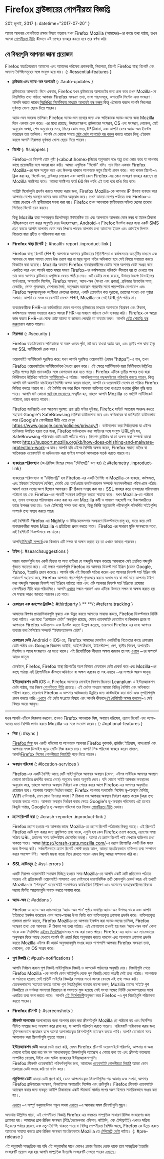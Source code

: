 # Firefox ব্রাউজারের গোপনীয়তা বিজ্ঞপ্তি

20ই জুলাই, 2017
{: datetime="2017-07-20" }

আমরা আপনার গোপনীয়তা রক্ষার বিষয়ে যত্নবান৷ যখন Firefox Mozilla (আমাদের)-এর কাছে তথ্য পাঠায়, তখন আমরা [গোপনীয়তা নীতি](https://www.mozilla.org/privacy/) কীভাবে এই তথ্যের ব্যবহার করতে হবে তার বর্ণনা করি৷

## যে বিষয়গুলি আপনার জানা প্রয়োজন

Firefox স্বয়ংক্রিয়ভাবে আমাদের এবং আমাদের পরিষেবা প্রদানকারী, নিরাপত্তা, স্নিপেট Firefox স্বাস্থ্য রিপোর্ট এবং অন্যান্য বৈশিষ্ট্যসমূহের সঙ্গে সংযুক্ত হয়ে যায়।
{: #essential-features }

* **ব্রাউজার এবং অ্যাড-অন আপডেট**
{: #auto-updates }

	ব্রাউজারের আপডেট: দিনে একবার, Firefox যখন ব্রাউজারের আপডেটের জন্য চেক করে তখন Mozilla-কে নিম্নলিখিত তথ্য পাঠায়: আপনার Firefox সংস্করণ তথ্য, ভাষা পছন্দসমূহ, অপারেটিং সিস্টেম এবং সংস্করণ। আপনি করতে পারেন [নিম্নলিখিত নির্দেশিকার মাধ্যমে আপডেট বন্ধ করুন](https://support.mozilla.org/kb/how-stop-firefox-automatically-making-connections#w_auto-update-checking) কিন্তু এইরকম করলে আপনি নিরাপত্তা দুর্বলতা খোলা ছেড়ে দিতে পারেন।

	অ্যাড-অন অবরুদ্ধ তালিকা: Firefox অ্যাড-অন তথ্যের জন্য এবং ক্ষতিকারক অ্যাড-অনের জন্য Mozilla দিনে একবার চেক করে। এর মধ্যে রয়েছে, উদাহরণস্বরুপ: ব্রাউজারের সংস্করণ, OS এবং সংস্করণ, লোকেল, মোট অনুরোধ সংখ্যা, শেষ অনুরোধের সময়, দিনের কোন সময়, IP ঠিকানা, এবং আপনি যেসব অ্যাড-অন ইনস্টল করেছেন তার তালিকা। আপনি যে কোনো সময়ে [মেটা ডেটা আপডেট বন্ধ করুন](https://support.mozilla.org/kb/how-stop-firefox-making-automatic-connections) করতে পারেন কিন্তু এইরকম করলে আপনি নিরাপত্তা দুর্বলতা খোলা ছেড়ে দিতে পারেন।

* **স্নিপেট**
{: #snippets }

	Firefox-এর ডিফল্ট হোম পৃষ্ঠা (&lt;about:home&gt;)নিচের অনুসন্ধান দণ্ডে অল্প তথ্য লোড করে যা আপনার কাছে প্রয়োজনীয় বলে আমরা মনে করি। আমরা এগুলিকে "স্নিপেট" বলি। প্রায় দিনে একবার Firefox Mozilla-এর সঙ্গে সংযুক্ত করে এবং উপলব্ধ থাকলে আপনাকে নতুন স্নিপেট প্রদান করে। কত ঘনঘন স্নিপেট-এ ক্লিক করা হয়, স্নিপেট নাম, ব্রাউজার লোকেল এবং আপনি কোন Firefox-এর কোন সংস্করণ ব্যবহার করছেন তা Mozilla সমষ্টিগত করে। আমরা সমষ্টিগত ফর্মে 60 দিন পর্যন্ত এই তথ্য ধরে রাখি৷ রিত করে।

	সংশ্লিষ্ট স্নিপেটগুলি প্রদর্শন করতে সাহায্য করার জন্য, Firefox Mozilla-কে আপনার IP ঠিকানা ব্যবহার করে আপনার দেশের অবস্থান জানার জন্য মাসিক অনুরোধ করে। তখন আমরা দেশের পর্যায়ের তথ্য Firefox-এ পাঠায় যেখানে এটি স্থানীয়ভাবে সঞ্চয় করা হয়। Firefox তখন আপনাকে স্থানীয়ভাবে সঞ্চিত দেশের তথ্যের ভিত্তিতে স্নিপেট চয়ন করবে।

	কিছু Mozilla দ্বারা স্পনারকৃত স্নিপেটসমূহ ইন্টারেক্টিভ হয় এবং আপনাকে আপনার ফোন নম্বর বা ইমেল ঠিকানা ঐচ্ছিকভাবে ভাগ করার অনুমতি দেয়৷ উদাহরণস্বরূপ, Android-এ Firefox ইনস্টল করার জন্য একটি SMS গ্রহণ করতে আপনি আপনার ফোন নম্বর লিখতে পারেন৷ আপনার তথ্য আমাদের ইমেল এবং মোবাইল বিপণন বিক্রেতা দ্বারা গ্রহীত ও পরিচালনা করা হয়৷

* **Firefox স্বাস্থ্য রিপোর্ট**
{: #health-report .inproduct-link }

	Firefox স্বাস্থ্য রিপোর্ট (FHR) আপনাকে আপনার ব্রাউজারের স্থিতিশীলতা ও কর্মক্ষমতার অন্তর্দৃষ্টির মাধ্যমে এবং আপনার যে সমস্ত সমস্যা যেমন উচ্চ ক্র্যাশ হার বা মন্থর সূচনা গতির অভিজ্ঞতা হবে সেই বিষয়ে সহায়তা করতে ডিজাইন করা হয়েছে। Mozilla অন্যান্য Firefox ব্যবহারকারীদের ডেটার সঙ্গে আপনার ডেটা সংগ্রহ করে একত্রিত করে এবং আপনি যাতে সময়ে সময়ে Firefox-এর কর্মক্ষমতার পরিবর্তন কীভাবে হয় তা দেখতে পান তার জন্য আপনার ব্রাউজারে এগুলিকে ফেরত পাঠিয়ে দেয়। এই ডেটার মধ্যে রয়েছে, উদাহরণস্বরূপ: ডিভাইসের হার্ডওয়্যার, অপারেটিং সিস্টেম, Firefox সংস্করণ, অ্যাড-অন (সংখ্যা এবং প্রকার), ব্রাউজার ইভেন্টের সময়, রেন্ডারিং, সেশন পুনরুদ্ধার, সেশনের দৈর্ঘ্য, অনুসন্ধান অ্যাক্সেস পয়েন্টের সাথে পারস্পরিক যোগাযোগ এবং Firefox অনুসন্ধানমূলক অংশীদার কোডের ব্যবহার, একটি প্রোফাইল কত পুরানো, ক্র্যাশের সংখ্যা এবং পৃষ্ঠার সংখ্যা। আপনি যে সমস্ত ওয়েবসাইট দেখেন FHR, Mozilla-কে সেই URLগুলি পাঠায় না।

	ব্যবহারকারীকে FHR-এর কার্যকারিতা যেমন আপনার ব্রাউজারের মাধ্যমে আপনাকে বিশ্লেষণ এবং ঠিকানা, কর্মক্ষমতার সমস্যা সহায়তা করতে আমরা FHR-এর মাধ্যমে পাঠানো ডেটা ব্যবহার করি। Firefox-কে আরো ভাল করতে FHR-এর থেকে মোট আমরা যা জানতে পেরেছি তা ব্যবহার করব। আপনি [ডেটা শেয়ারিং বন্ধ করুন](https://support.mozilla.org/kb/firefox-health-report-understand-your-browser-perf#w_how-to-turn-data-sharing-on-or-off)চয়ন করতে পারেন।

* **নিরাপত্তা**
{: #security }

	Firefox স্বয়ংক্রিয়ভাবে ক্ষতিকারক বা নকল ওয়েব পৃষ্ঠা, নষ্ট হয়ে যাওয়া অ্যাড অন, এবং তৃতীয় পক্ষ দ্বারা ইস্যু করা SSL সার্টিফিকেট চেক করে।

	ওয়েবসাইট সার্টিফিকেট সুরক্ষিত করে: যখন আপনি সুরক্ষিত ওয়েবসাইট (যেমন "https")-এ যান, তখন Firefox ওয়েবসাইটের সার্টিফিকেটকে বৈধতা প্রদান করে। এই ক্ষেত্রে সার্টিফিকেট দ্বারা নির্দিষ্টভাবে উল্লিখিত তৃতীয় পক্ষের স্থিতি প্রদানকারীর সঙ্গে যোগাযোগ করা হতে পারে। Firefox এটিকে তৃতীয় পক্ষের তথ্য দ্বারা নির্দিষ্টভাবে উল্লিখিত সাইটের [সার্টিফিকেট](https://support.mozilla.org/kb/secure-website-certificate)-এ পাঠায়। আপনি[আপনার পছন্দসইয়ের পরিবর্তন করতে পারেন](https://support.mozilla.org/kb/advanced-settings-browsing-network-updates-encryption#w_certificates-tab), কিন্তু আপনি যদি অনলাইন যাচাইকরণ বৈশিষ্ট্য অক্ষম করেন তাহলে, আপনি যে ওয়েবসাইট দেখেন তা পরিচয় Firefox নিশ্চিত করতে পারবে না। এই বৈশিষ্ট্য বন্ধ করে দিলে আপনার ব্যক্তিগত তথ্য বাধাপ্রাপ্ত হওয়ার ঝুঁকির বৃদ্ধি হতে পারে। আপনি যদি কোনো [অবিশ্বস্ত সংযোগের ](https://support.mozilla.org/kb/connection-untrusted-error-message) সম্মুখীন হন, তাহলে আপনি Mozilla-তে সংশ্লিষ্ট সার্টিফিকেট পাঠানো, চয়ন করতে পারেন।

	Firefox জালিয়াতি এবং আক্রমণ সুরক্ষা: প্রায় প্রতি ঘন্টায় দুইবার, Firefox সাইটে অ্যাক্সেস অবরুদ্ধ করতে সহায়তা Google'র SafeBrowsing তালিকা ডাউনলোড করে এবং ক্ষতিকারক বা জালিয়াতি ডাউনলোড করে (Google'র গোপনীয়তা নীতি এতে দেখুন <https://www.google.com/policies/privacy/>)। ডাউনলোড করা নির্বাহযোগ্য যা এইসব তালিকায় উপস্থিত হয়না তার জন্য, Firefox ডাউনলোড করা ফাইলের সঙ্গে সংযুক্ত URLগুলি সহ, SafeBrowsing পরিষেবায় মেটা ডেটা পাঠাতে পারে। নিরাপদ ব্রাউজিং বা তা অক্ষম করা সম্পর্কে আরো জানতে <https://support.mozilla.org/kb/how-does-phishing-and-malware-protection-work>-এ যান। আপনি যদি এইসব বৈশিষ্ট্য অক্ষম করেন, Firefox সম্ভাব্য অবৈধ বা ক্ষতিকারক ওয়েবসাইট বা ডাউনলোড করা ফাইল সম্পর্কে আপনাকে সতর্ক করতে পারবে না।

* **ব্যবহারের পরিসংখ্যান** (অ-রিলিজ বিল্ডের ক্ষেত্রে "টেলিমেট্রি" বলা হয়)
{: #telemetry .inproduct-link}

	ব্যবহারের পরিসংখ্যান বা "টেলিমেট্রি" হল Firefox-এর একটি বৈশিষ্ট্য যা Mozilla-কে ব্যবহার, কর্মক্ষমতা, এবং ইউজার ইন্টারফেস বৈশিষ্ট্য, মেমরি এবং হার্ডওয়্যার কনফিগারেশন সম্পর্কে সংবেদনশীলতা পরিসংখ্যান পাঠায়। আদর্শ ওয়েব লগের অংশ হিসেবে আপনারও IP ঠিকানা সংগ্রহ করা হয়। SSL ব্যবহার করে ব্যবহারের পরিসংখ্যান পাঠানো হয় এবং Firefox-এর পরবর্তী সংস্করণ ত্রুটিমুক্ত করতে সাহায্য করে। যখন Mozilla-তে পাঠানো হয়, তখন ব্যবহারের পরিসংখ্যান একত্র করা হয় এবং Mozilla কর্মী ও সাধারণ সহযোগী সহ বিকাশকারীদের কাছে উপলব্ধ করা হয়। যখন টেলিমেট্রি সক্ষম করা থাকে, কিছু নির্দিষ্ট স্বল্পমেয়াদী পরীক্ষাগুলি পরিদর্শিত সাইটগুলির সম্পর্কে তথ্য সংগ্রহ করতে পারে৷

	এই বৈশিষ্ট্যটি Firefox এর Nightly ও বিটা/ডেভেলপার সংস্করণে ডিফল্টভাবে চালু হয়, যাতে করে সেই ব্যবহারকারীরা সহজে Mozilla এ প্রতিক্রিয়া প্রদান করতে পারে। Firefox এর সাধারণ মুক্তি সংস্করণের মধ্যে, এই বৈশিষ্ট্যটি ডিফল্টভাবে বন্ধ থাকে।

	আপনি[টেলিমেট্রী সম্পর্কে](https://support.mozilla.org/kb/send-performance-data-improve-firefox)এবং কিভাবে এটি সক্ষম বা অক্ষম করতে হয় তা এখানে জানতে পারবেন।

* **টাইল**
{: #searchsuggestions }

	সন্ধান পরামর্শগুলি হল একটি ফিচার যা অন্য ব্যক্তিরা যে শব্দগুলি সন্ধান করেছে আপনাকে সেই প্রচলিত শব্দগুলি খুঁজতে সহায়তা করে। এই সন্ধান পরামর্শগুলি Firefox নয় আপনার ডিফল্ট সার্চ ইঞ্জিন (যেমন Google, Yahoo, ইত্যাদি) প্রদান করেছে। আপনি যদি এই ফিচারটি সক্রিয় করেন এবং আপনার ডিফল্ট সার্চ ইঞ্জিন যদি পরামর্শে সহায়তা করে, Firefox আপনার পরামর্শগুলি পুনরুদ্ধার করতে অসাম বার বা সার্চ বারে আপনার টাইপ করা শব্দগুলি আপনার ডিফল্ট সার্চ ইঞ্জিনে পাঠাতে পারে এবং এটি আপনার ডিফল্ট সার্চ ইঞ্জিনের প্রযোজ্য গোপনীয়তা নীতি দ্বারা পরিচালিত। আপনি [এখানে](https://support.mozilla.org/kb/use-popular-search-suggestions-firefox-search-bar) সন্ধান পরামর্শ এবং এটিকে কিভাবে সক্ষম বা অক্ষম করতে হয় সে সম্বন্ধে আরও জানতে পারবেন।তে পারে।

* **রেফারেল এবং ক্যাম্পেন ট্র্যাকিং**{: #thirdparty } ** **{: #referraltracking }

	আমাদের বিপণন প্রচারাভিযানগুলি বুঝতে এবং উন্নত করতে আমাদের সাহায্য করতে, Firefox ডিফল্টভাবে নির্দিষ্ট তথ্য পাঠায়। এর মধ্যে “রেফারেল ডেটা” অন্তর্ভুক্ত রয়েছে, যেমন ওয়েবসাইট ডোমেইন বা বিজ্ঞাপন প্রচার যা আপনাকে Firefox ডাউনলোড এবং ইনস্টল করতে উল্লেখ করেছে, তারসাথে Firefox এর মধ্যে আপনার ব্যবহার করা বৈশিষ্ট্যের সম্পর্কে “ইন্টারঅ্যাকশন ডেটা”।

	__রেফারেল ডেটা__
	Android ও iOS-তে, Firefox আমাদের মোবাইল এনালিটিক্স বিক্রেতার কাছে রেফারাল ডেটা পাঠায় এবং Google বিজ্ঞাপন আইডি, আইপি ঠিকানা, টাইমস্ট্যাম্প, দেশ, স্থানীয় বিবরণ, অপারেটিং সিস্টেম ও অ্যাপ সংস্করণও এর মধ্যে থাকে। এই রিপোর্টটিকে কীভাবে অক্ষম করবেন তা সহ [এখানে](https://support.mozilla.org/kb/desktop-attribution-privacy) –এর সম্পর্কে আরও জানুন৷

	ডেস্কটপে, Firefox, Firefox স্বাস্থ্য রিপোর্টের অংশ হিসাবে রেফারেল ডেটা রেকর্ড করে এবং Mozilla-এর কাছে পাঠায়৷ এই রিপোর্টটিকে কীভাবে অনির্বাচন বা অক্ষম করবেন তা সহ [এখানে](https://support.mozilla.org/kb/desktop-attribution-privacy) –এর সম্পর্কে আরও জানুন৷

	__ইন্টারঅ্যাকশন ডেটা__
	iOS এ, Firefox আমাদের মোবাইল বিপণন বিক্রেতা Leanplum এ ইন্টারঅ্যাকশন ডেটা পাঠায়, যার নিজস্ব [গোপনীয়তা নীতি](https://www.leanplum.com/privacy/) রয়েছে।  এই ডেটার মাধ্যমে আমারা বিভিন্ন বৈশিষ্ট্য এবং অভিজ্ঞতা পরীক্ষা করতে, তারসাথে Firefox এ আপনার অভিজ্ঞতার উন্নতির জন্য কাস্টমাইজ করা বার্তা এবং সুপারিশগুলি প্রদান করতে পারি।[এখানে](https://github.com/mozilla-mobile/firefox-ios/blob/master/MMA.md) এই ডেটা সংগ্রহের বিষয়ে এবং আপনি কীভাবে[এই বৈশিষ্ট্যটি অক্ষম করবেন](https://support.mozilla.org/kb/send-anonymous-usage-data-firefox-mobile-devices)-এ সেই বিষয়ে আরো জানুন।

---------------------------------------

যখন আপনি এটিকে জিজ্ঞাসা করবেন, তখনও Firefox আপনাকে সিঙ্ক, অবস্থান পরিষেবা, ক্র্যাশ রিপোর্ট এবং অ্যাড-অনের মতো বৈশিষ্ট্য প্রদান করতে Mozilla-এর সঙ্গে সংযোগ করেন।
{: #optional-features }

* **সিঙ্ক**
{: #sync }

	[Firefox সিঙ্ক](https://www.mozilla.org/firefox/sync/) হল একটি পরিষেবা যা আপনাকে আপনার Firefox বুকমার্ক, ব্রাউজিং ইতিহাস, পাসওয়ার্ড এবং আপনার সমস্ত ডিভাইস জুড়ে সেটিং সিঙ্ক করতে দেয়। আপনি সিঙ্ক পরিষেবা ব্যবহার করেন তাহলে, আপনি[Firefox সিঙ্কের গোপনীয়তা বিজ্ঞপ্তিটি](https://accounts.firefox.com/legal/privacy) পড়ে নিতে পারেন।

* **অবস্থান পরিষেবা**
{: #location-services }

	Firefox-এর একটি বৈশিষ্ট্য আছে যেটি সাইটগুলিকে আপনার অবস্থান (যেমন, এইসব সাইটকে আপনার অবস্থান কোনো মানচিত্রে প্রদর্শিত করতে দেবে) অনুরোধ করার অনুমতি দেবে। যদি কোনো সাইট আপনার অবস্থানের অনুরোধ করে, তাহলে আপনার অবস্থান নির্ধারণ এবং শেয়ার করার আগে Firefox-এর আপনার অনুমতির প্রয়োজন হবে। আপনার অবস্থান নির্ধারণ করতে, Firefox আপনার অপারেটিং সিস্টেম ভূ-অবস্থান বৈশিষ্ট্য, WiFi নেটওয়ার্ক, সেল ফোন টাওয়ার অথবা IP ঠিকানা সহ আপনার অবস্থান নির্ধারণ করতে কয়েক টুকরা তথ্য ব্যবহার করতে পারে। আপনার অবস্থান নির্ধারণ করার ক্ষেত্রে Google'র ভূ-অবস্থান পরিষেবায় এই তথ্যের কিছুটা পাঠায়, Google'র ভূ-অবস্থান পরিষেবা তার নিজের [গোপনীয়তা নীতি](https://www.google.com/privacy/lsf.html) দেখায়।

* **ক্র্যাশ রিপোর্ট করা**
{: #crash-reporter .inproduct-link }

	Firefox ক্র্যাশ হওয়ার পর আপনার কাছে Mozilla-তে ক্র্যাশ রিপোর্ট পাঠানোর বিকল্প আছে। এই রিপোর্টে Firefox ত্রুটি মুক্ত করার জন্য প্রযুক্তিগত তথ্য থাকে, এগুলি হল কেন Firefox ক্র্যাশ করেছে, ক্র্যাশের সময় সক্রিয় URL, ক্র্যাশের সময় কম্পিউটার মেমোরির অবস্থা। আমরা যে ক্র্যাশ রিপোর্ট পাই সেখানে ব্যক্তিগত তথ্য থাকতে পারে। আমরা <https://crash-stats.mozilla.com/>-এ ক্র্যাশ রিপোর্টের একটি দিক সবার জন্য উপলব্ধ করি। সর্বজনীনভাবে ক্র্যাশ রিপোর্ট পোস্ট করার আগে, আমরা স্বয়ংক্রিয়ভাবে ব্যক্তিগত তথ্য সম্পাদনা করার পদক্ষেপ নিই। আপনি মন্তব্য বাক্সে লিখে রাখতে পারেন এমন কিছু আমরা সম্পাদনা করি না।

* **SSL ত্রুটিসমূহ**
{: #ssl-errors }

	একটি নিরাপদ ওয়েবসাইট সংযোগ বিচ্ছিন্ন হওয়ার সময় Mozilla-তে আপনি একটি ত্রুটি প্রতিবেদন পাঠাতে পারেন৷ এই প্রতিবেদনটি ওয়েবসাইট শংসাপত্র এবং সেইসাথে ডায়গনিস্টিক ত্রুটি কোডগুলি রেকর্ড করে৷ এই তথ্যটি Mozilla-কে "পিনযুক্ত" ওয়েবসাইট শংসাপত্রের কার্যকারিতা নিরীক্ষণ এবং আমাদের ব্যবহারকারীদের বিরুদ্ধে সম্ভাব্য ফিশিং আক্রমণগুলি সনাক্ত করতে সাহায্য করে৷

* **অ্যাড-অন**
{: #addons }

	Firefox-এ অ্যাড-অন ম্যানেজারের ‘অ্যাড-অন পান’ পৃষ্ঠায় জনপ্রিয় অ্যাড-অন উপলব্ধ থাকে এবং আপনি ইতিমধ্যে ইনস্টল করেছেন এমন অ্যাড-অনের উপর ভিত্তি করে ব্যক্তিগতকৃত প্রস্তাবনা প্রদর্শন করে। ব্যক্তিগতকৃত প্রস্তাবনা প্রদর্শন করতে, Firefox Mozilla-তে আপনার ইনস্টল করা অ্যাড-অনের তালিকা, Firefox সংস্করণ তথ্য এবং আপনার IP ঠিকানা সহ তথ্য পাঠায়। এই যোগাযোগ তখনই হয় যখন ‘অ্যাড-অন পান’ খোলা থাকে এবং নিম্নলিখিত [এইসব নির্দেশিকা](https://support.mozilla.org/kb/how-stop-firefox-making-automatic-connections)মামাধ্যমে বন্ধ করা যেতে পারে। Firefox-এর অ্যাড-অন ম্যানেজারের অনুসন্ধান ফিল্ড আছে যেখানে আপনি কী ওয়ার্ড দিয়ে অনুসন্ধান করতে পারবেন এবং আপনাকে প্রস্তাবনা প্রদর্শন করতে Mozilla এইসব কী ওয়ার্ড অনুসন্ধানগুলি সংগ্রহ করার পাশাপাশি আপনার Firefox সংস্করণ তথ্য, লোকেল, এবং OS সংগ্রহ করে।

* **পুশ বিজ্ঞপ্তি**
{: #push-notifications }

	আপনি নির্বাচন করলে পুশ বিজ্ঞপ্তি সাইটগুলিকে বিজ্ঞপ্তি ও আপডেট পাঠানোর অনুমতি দেয়। বিজ্ঞপ্তিগুলি পেতে Firefox Mozilla -কে আপনি কোন সাইটগুলি থেকে পুশ বিজ্ঞপ্তি পেতে আগ্রহী সেই তথ্য পাঠায়। আপনাকে যা পাঠানো হয়েছে সেই প্রতিটি সাইটের বিজ্ঞপ্তির সংখ্যার সাথে আমরা বেনামে এই তথ্য সঞ্চয় করি। ডেভেলপারদের সহায়তা করতে তাদের পুশ বিজ্ঞপ্তিগুলির ব্যবহার ভালো করুন, Mozilla তাদের সাইটে পুশ বিজ্ঞপ্তিতে যে দর্শকরা সদস্যতা নিয়েছেন বা সদস্যতা মুক্ত হয়েছে সেই সংখ্যা সমেত নির্দিষ্ট ডেভেলপারদের সাথে একত্রিত তথ্য ভাগ করতে পারে। আপনি [এই নির্দেশাবলী](https://support.mozilla.org/kb/push-notifications-firefox)অনুসরণ করে Firefox -এ পুশ বিজ্ঞপ্তিগুলি পরিচালনা করতে পারেন।

* **Firefox স্ক্রীনশট**
{: #screenshots }

	__স্ক্রীনশট আপলোড__
	আপলোডের জন্য আপনার চয়ন করা স্ক্রীনশটগুলি Mozilla তে পাঠানো হয় এবং নির্দেশিত সীমিত সময়ের জন্য সংরক্ষণ করে রাখা হয়, যা আপনি পরিবর্তন করতে পারেন।  পরিষেবাটি পরিচালনা করার জন্য যুক্তিসঙ্গতভাবে প্রয়োজন হলে আমরা আপলোডকৃত স্ক্রিনশটগুলি অ্যাক্সেস করতে পারি।  আপনি যেকোনো সময় আপলোড করা স্ক্রিনশটগুলি মুছতে পারেন।  

	__ইন্টারঅ্যাকশন ডেটা__
      আমরা ডেটা গ্রহণ করি, যেমন Firefox স্ক্রীনশট ওয়েবসাইটে পরিদর্শন, আপনার বা অন্য কোনো ব্যক্তির দ্বারা কত ঘন ঘন আপলোডকৃত স্ক্রিনশটগুলি অ্যাক্সেস ও শেয়ার করা হয় এবং স্ক্রীনশট ক্যাপচার সম্পর্কিত বোতাম, টাইল এবং মাউস ব্যবহারের ইন্টারঅ্যাকশনগুলি।  
Firefox স্ক্রীনশট ওয়েবসাইটে পরিদর্শনগুলির জন্য, আমাদের [ওয়েবসাইট গোপনীয়তা বিজ্ঞপ্তি](https://www.mozilla.org/privacy/websites/) আমরা কোন প্রকারের ডেটা সংগ্রহ করি তা বর্ণনা করে। 

	__প্রযুক্তিগত ডেটা__
	আমরা ডেটা গ্রহণ করি, যেমন আপলোডকৃত স্ক্রিনশটগুলির গড় আকার এবং সংখ্যা, আপনার Firefox ব্রাউজারের সংস্করণ, ডিভাইসের অপারেটিং সিস্টেম এবং ত্রুটিগুলি।  Firefox স্ক্রীনশট ওয়েবসাইট অ্যাক্সেস করার জন্য ব্যবহৃত আইপি ঠিকানাকে একটি স্ট্যান্ডার্ড সার্ভার লগের অংশ হিসাবে সাময়িকভাবে সংগ্রহ করা হয়।. 

	[এখানে](https://github.com/mozilla-services/screenshots/blob/master/docs/METRICS.md) –এ সম্পূর্ণ ডকুমেন্টেশন পড়ুন অথবা [এখানে](https://screenshots.firefox.com/leave-screenshots) –এ আপনার সমস্ত স্ক্রীনশটগুলি মুছুন।

অন্যথায় উল্লিখিত ছাড়া, এই গোপনীয়তা বিজ্ঞপ্তি Firefox এর সবচেয়ে সাম্প্রতিক সাধারণ রিলিজ সংস্করণের জন্য প্রযোজ্য হয়। আমাদের প্রাক রিলিজ সংস্করণ (বিটা/ডেভেলপার এডিশন, নাইটলি, এবং টেস্টফ্লাইট) এখনও সক্রিয় উন্নয়নের পর্যায়ে রয়েছে এবং নতুন বৈশিষ্ট্য থাকতে পারে বা বিভিন্ন গোপনীয়তা বৈশিষ্ট্য আছে, Firefox কে উন্নত করতে আমাদের সাহায্য করতে প্রাক রিলিজ সংস্করণ স্বয়ংক্রিয়ভাবে Mozilla তে [টেলিমেট্রি ডেটা](https://gecko.readthedocs.io/en/latest/toolkit/components/telemetry/telemetry/index.html) পাঠায়।
{: #pre-release }

এই অনুবাদটি সাম্প্রতিক নয়৷ যদি এই অনুবাদটির সাথে কোনও প্রকার বিরোধ থেকে থাকে তবে সাম্প্রতিক ইংরেজি সংস্করণটি প্রয়োগ করা হয়৷ আপনি সাম্প্রতিক ইংরেজি সংস্করণটি দেখতে পারেন [এখানে ](https://github.com/mozilla/legal-docs/blob/master/acceptable_use_policy/en-US.md)৷
